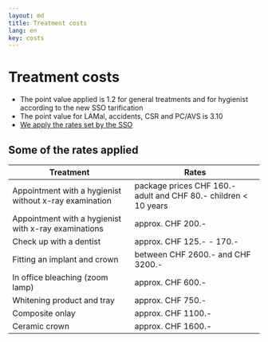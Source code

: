```yaml
---
layout: md
title: Treatment costs
lang: en
key: costs
---
```


# Treatment costs

 * The point value applied is 1.2 for general treatments and for hygienist according to the new SSO tarification
 * The point value for LAMal, accidents, CSR and PC/AVS is 3.10
 * [We apply the rates set by the SSO](https://www.sso.ch/fr/patients/droit-et-tarif/tarif-dentaire.html)

## Some of the rates applied

| Treatment | Rates |
| --------- | ----- |
| Appointment with a hygienist without x-ray examination | package prices CHF 160.- adult and CHF 80.- children < 10 years |
| Appointment with a hygienist with x-ray examinations | approx. CHF 200.- |
| Check up with a dentist | approx. CHF 125.- - 170.- |
| Fitting an implant and crown | between CHF 2600.- and CHF 3200.- |
| In office bleaching (zoom lamp) | approx. CHF 600.- |
| Whitening product and tray | approx. CHF 750.- |
| Composite onlay | approx. CHF 1100.- |
| Ceramic crown | approx. CHF 1600.- |
